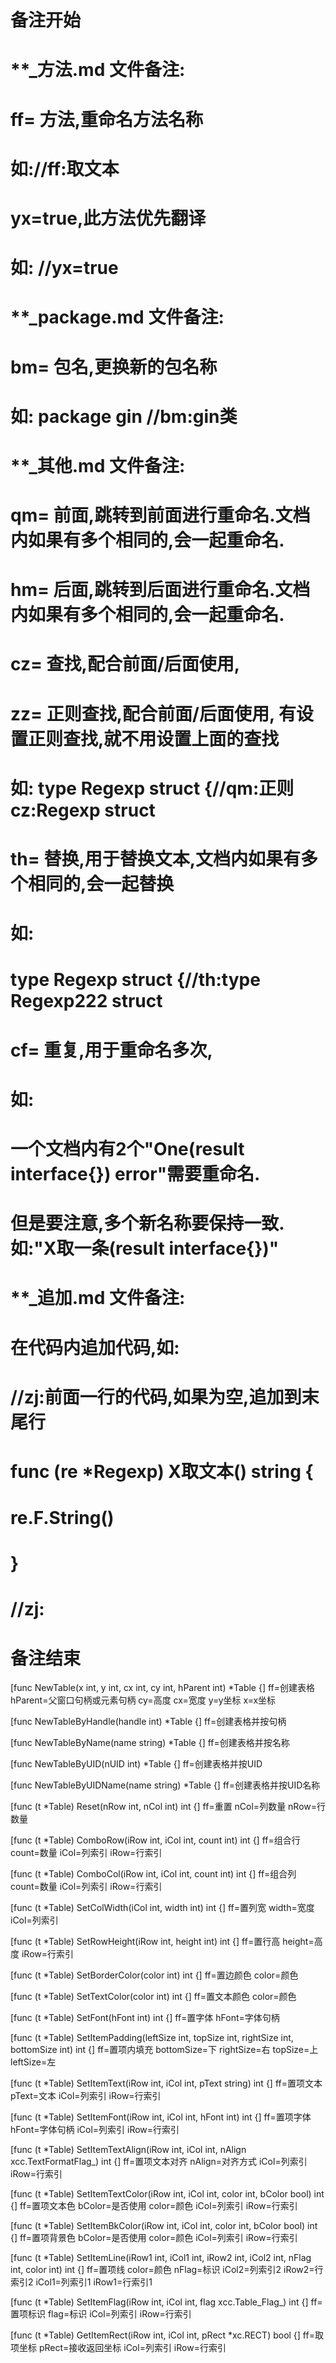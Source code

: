 # 备注开始
# **_方法.md 文件备注:
# ff= 方法,重命名方法名称
# 如://ff:取文本
#
# yx=true,此方法优先翻译
# 如: //yx=true

# **_package.md 文件备注:
# bm= 包名,更换新的包名称 
# 如: package gin //bm:gin类

# **_其他.md 文件备注:
# qm= 前面,跳转到前面进行重命名.文档内如果有多个相同的,会一起重命名.
# hm= 后面,跳转到后面进行重命名.文档内如果有多个相同的,会一起重命名.
# cz= 查找,配合前面/后面使用,
# zz= 正则查找,配合前面/后面使用, 有设置正则查找,就不用设置上面的查找
# 如: type Regexp struct {//qm:正则 cz:Regexp struct
#
# th= 替换,用于替换文本,文档内如果有多个相同的,会一起替换
# 如:
# type Regexp struct {//th:type Regexp222 struct
#
# cf= 重复,用于重命名多次,
# 如: 
# 一个文档内有2个"One(result interface{}) error"需要重命名.
# 但是要注意,多个新名称要保持一致. 如:"X取一条(result interface{})"

# **_追加.md 文件备注:
# 在代码内追加代码,如:
# //zj:前面一行的代码,如果为空,追加到末尾行
# func (re *Regexp) X取文本() string { 
# re.F.String()
# }
# //zj:
# 备注结束

[func NewTable(x int, y int, cx int, cy int, hParent int) *Table {]
ff=创建表格
hParent=父窗口句柄或元素句柄
cy=高度
cx=宽度
y=y坐标
x=x坐标

[func NewTableByHandle(handle int) *Table {]
ff=创建表格并按句柄

[func NewTableByName(name string) *Table {]
ff=创建表格并按名称

[func NewTableByUID(nUID int) *Table {]
ff=创建表格并按UID

[func NewTableByUIDName(name string) *Table {]
ff=创建表格并按UID名称

[func (t *Table) Reset(nRow int, nCol int) int {]
ff=重置
nCol=列数量
nRow=行数量

[func (t *Table) ComboRow(iRow int, iCol int, count int) int {]
ff=组合行
count=数量
iCol=列索引
iRow=行索引

[func (t *Table) ComboCol(iRow int, iCol int, count int) int {]
ff=组合列
count=数量
iCol=列索引
iRow=行索引

[func (t *Table) SetColWidth(iCol int, width int) int {]
ff=置列宽
width=宽度
iCol=列索引

[func (t *Table) SetRowHeight(iRow int, height int) int {]
ff=置行高
height=高度
iRow=行索引

[func (t *Table) SetBorderColor(color int) int {]
ff=置边颜色
color=颜色

[func (t *Table) SetTextColor(color int) int {]
ff=置文本颜色
color=颜色

[func (t *Table) SetFont(hFont int) int {]
ff=置字体
hFont=字体句柄

[func (t *Table) SetItemPadding(leftSize int, topSize int, rightSize int, bottomSize int) int {]
ff=置项内填充
bottomSize=下
rightSize=右
topSize=上
leftSize=左

[func (t *Table) SetItemText(iRow int, iCol int, pText string) int {]
ff=置项文本
pText=文本
iCol=列索引
iRow=行索引

[func (t *Table) SetItemFont(iRow int, iCol int, hFont int) int {]
ff=置项字体
hFont=字体句柄
iCol=列索引
iRow=行索引

[func (t *Table) SetItemTextAlign(iRow int, iCol int, nAlign xcc.TextFormatFlag_) int {]
ff=置项文本对齐
nAlign=对齐方式
iCol=列索引
iRow=行索引

[func (t *Table) SetItemTextColor(iRow int, iCol int, color int, bColor bool) int {]
ff=置项文本色
bColor=是否使用
color=颜色
iCol=列索引
iRow=行索引

[func (t *Table) SetItemBkColor(iRow int, iCol int, color int, bColor bool) int {]
ff=置项背景色
bColor=是否使用
color=颜色
iCol=列索引
iRow=行索引

[func (t *Table) SetItemLine(iRow1 int, iCol1 int, iRow2 int, iCol2 int, nFlag int, color int) int {]
ff=置项线
color=颜色
nFlag=标识
iCol2=列索引2
iRow2=行索引2
iCol1=列索引1
iRow1=行索引1

[func (t *Table) SetItemFlag(iRow int, iCol int, flag xcc.Table_Flag_) int {]
ff=置项标识
flag=标识
iCol=列索引
iRow=行索引

[func (t *Table) GetItemRect(iRow int, iCol int, pRect *xc.RECT) bool {]
ff=取项坐标
pRect=接收返回坐标
iCol=列索引
iRow=行索引
